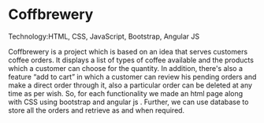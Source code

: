 # Coffbrewery
Technology:HTML, CSS, JavaScript, Bootstrap, Angular JS


Coffbrewery is a project which is based on an idea that serves customers coffee orders. 
It displays a list of types of coffee available and the products which a customer can choose for the quantity. 
In addition, there's also a feature “add to cart” in which a customer can review his pending orders and make a direct order through it,
also a particular order can be deleted at any time as per wish.
So, for each functionality we made an html page along with CSS using bootstrap and angular js . 
Further, we can use database to store all the orders and retrieve as and when required.
